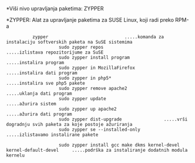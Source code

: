 *Viši nivo upravljanja paketima: ZYPPER

*ZYPPER: Alat za upravljanje paketima za SUSE Linux, koji radi preko RPM-a 
            
              zypper                             .....komanda za instalaciju softverskih paketa na SuSE sistemima
                        sudo zypper repos                       .....izlistava repozitorijume za SuSE
                        sudo zypper install program             .....instalira program
                        sudo zypper in MozillaFirefox           .....instalira dati program
                        sudo zypper in php5*                    .....instalira sve php5 pakete
                        sudo zypper remove apache2              .....uklanja dati program
                        sudo zypper update                      .....ažurira sistem
                        sudo zypper up apache2                  .....ažurira dati program
                        sudo zypper dist-upgrade                .....vrši dogradnju svih paketa za koje postoje ažuriranja    
                        sudo zypper se --installed-only         .....izlistavamo instalirane pakete
                        
                        sudo zypper install gcc make dkms kernel-devel kernel-default-devel     .....podrška za instaliranje dodatnih modula kernelu
                                                                                                                        